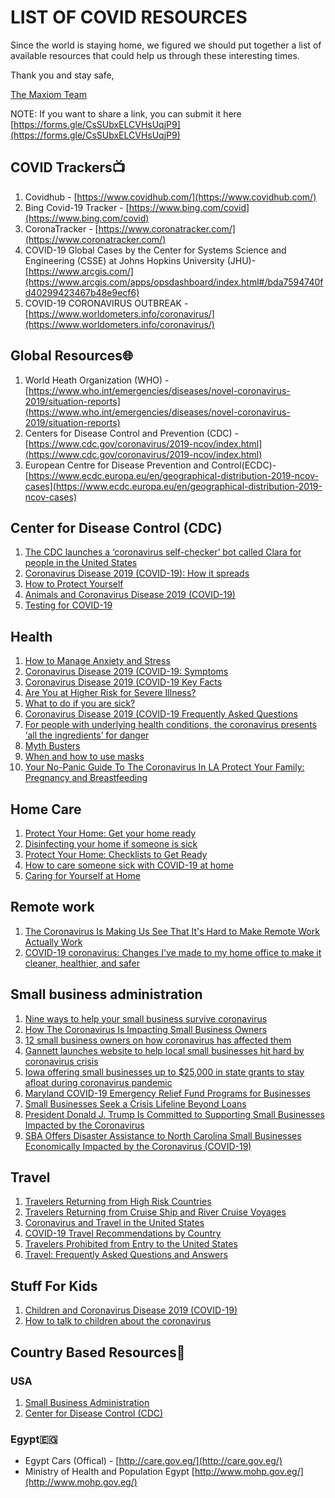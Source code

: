 
# LIST OF COVID RESOURCES
Since the world is staying home, we figured we should put together a list of available resources that could help us through these interesting times.

Thank you and stay safe,

[The Maxiom Team](http://www.maxiomtech.com)

NOTE: If you want to share a link, you can submit it here [https://forms.gle/CsSUbxELCVHsUqjP9](https://forms.gle/CsSUbxELCVHsUqjP9)

## COVID Trackers📺
1. Covidhub - [https://www.covidhub.com/](https://www.covidhub.com/)
2. Bing Covid-19 Tracker - [https://www.bing.com/covid](https://www.bing.com/covid)
3. CoronaTracker - [https://www.coronatracker.com/](https://www.coronatracker.com/)
4. COVID-19 Global Cases by the Center for Systems Science and Engineering (CSSE) at Johns Hopkins University (JHU)- [https://www.arcgis.com/](https://www.arcgis.com/apps/opsdashboard/index.html#/bda7594740fd40299423467b48e9ecf6)
5. COVID-19 CORONAVIRUS OUTBREAK - [https://www.worldometers.info/coronavirus/](https://www.worldometers.info/coronavirus/)

## Global Resources🌐
1. World Heath Organization (WHO) - [https://www.who.int/emergencies/diseases/novel-coronavirus-2019/situation-reports](https://www.who.int/emergencies/diseases/novel-coronavirus-2019/situation-reports)
2. Centers for Disease Control and Prevention (CDC)  - [https://www.cdc.gov/coronavirus/2019-ncov/index.html](https://www.cdc.gov/coronavirus/2019-ncov/index.html)
3. European Centre for Disease Prevention and Control(ECDC)- [https://www.ecdc.europa.eu/en/geographical-distribution-2019-ncov-cases](https://www.ecdc.europa.eu/en/geographical-distribution-2019-ncov-cases)

## Center for Disease Control (CDC)
 

 1. [The CDC launches a ‘coronavirus self-checker’ bot called Clara for people in the United States](https://techcrunch.com/2020/03/23/the-cdc-launches-a-coronavirus-self-checker-bot-called-clara-for-people-in-the-united-states/)
 1. [Coronavirus Disease 2019 (COVID-19): How it spreads](https://www.cdc.gov/coronavirus/2019-ncov/prepare/transmission.html)
 2. [How to Protect Yourself](https://www.cdc.gov/coronavirus/2019-ncov/prepare/prevention.html)
 3. [Animals and Coronavirus Disease 2019 (COVID-19)](https://www.cdc.gov/coronavirus/2019-ncov/prepare/animals.html)
 4. [Testing for COVID-19](https://www.cdc.gov/coronavirus/2019-ncov/symptoms-testing/testing.html)
 
## Health
 
 1. [How to Manage Anxiety and Stress](https://www.cdc.gov/coronavirus/2019-ncov/prepare/managing-stress-anxiety.html)
 2. [Coronavirus Disease 2019 (COVID-19: Symptoms](https://www.cdc.gov/coronavirus/2019-ncov/symptoms-testing/symptoms.html)
 3. [Coronavirus Disease 2019 (COVID-19 Key Facts](https://www.cdc.gov/coronavirus/2019-ncov/symptoms-testing/share-facts.html)
 4. [Are You at Higher Risk for Severe Illness?](https://www.cdc.gov/coronavirus/2019-ncov/specific-groups/high-risk-complications.html)
 5. [What to do if you are sick?](https://www.cdc.gov/coronavirus/2019-ncov/if-you-are-sick/steps-when-sick.html)
 6. [Coronavirus Disease 2019 (COVID-19 Frequently Asked Questions](https://www.cdc.gov/coronavirus/2019-ncov/faq.html)
 7. [For people with underlying health conditions, the coronavirus presents ‘all the ingredients’ for danger](https://www.statnews.com/2020/03/23/for-people-with-some-health-conditions-and-suppressed-immune-systems-the-coronavirus-is-a-life-threatening-danger/)
 8. [Myth Busters](https://www.who.int/emergencies/diseases/novel-coronavirus-2019/advice-for-public/myth-busters)
 9. [When and how to use masks](https://www.who.int/emergencies/diseases/novel-coronavirus-2019/advice-for-public/when-and-how-to-use-masks)
 10. [Your No-Panic Guide To The Coronavirus In LA
 Protect Your Family: Pregnancy and Breastfeeding](https://laist.com/2020/03/23/coronavirus-covid-los-angeles-help.php) 

## Home Care
1. [Protect Your Home: Get your home ready](https://www.cdc.gov/coronavirus/2019-ncov/prepare/get-your-household-ready-for-COVID-19.html)
2. [Disinfecting your home if someone is sick](https://www.cdc.gov/coronavirus/2019-ncov/prepare/disinfecting-your-home.html)
3. [Protect Your Home: Checklists to Get Ready](https://www.cdc.gov/coronavirus/2019-ncov/prepare/checklist-household-ready.html)
4. [How to care someone sick with COVID-19 at home](https://www.cdc.gov/coronavirus/2019-ncov/if-you-are-sick/care-for-someone.html)
5. [Caring for Yourself at Home](https://www.cdc.gov/coronavirus/2019-ncov/if-you-are-sick/caring-for-yourself-at-home.html)

## Remote work
1. [The Coronavirus Is Making Us See That It's Hard to Make Remote Work Actually Work](https://time.com/5801882/coronavirus-spatial-remote-work/)
2. [COVID-19 coronavirus: Changes I've made to my home office to make it cleaner, healthier, and safer](https://www.zdnet.com/article/covid-19-coronavirus-changes-ive-made-to-my-home-office-to-make-it-cleaner-healthier-and-safer/)
## Small business administration
1. [Nine ways to help your small business survive coronavirus](https://www.inquirer.com/health/coronavirus/coronavirus-covid19-small-business-survival-tips-funding-20200323.html)
2. [How The Coronavirus Is Impacting Small Business Owners](https://www.forbes.com/sites/nextavenue/2020/03/23/how-the-coronavirus-is-impacting-small-business-owners/#2237b6e5473a)
3. [12 small business owners on how coronavirus has affected them](https://www.bostonglobe.com/2020/03/23/magazine/11-small-business-owners-how-coronavirus-has-affected-them/)
4. [Gannett launches website to help local small businesses hit hard by coronavirus crisis](https://www.usatoday.com/story/money/2020/03/23/coronavirus-gannett-website-help-small-businesses/2895481001/)
5. [Iowa offering small businesses up to $25,000 in state grants to stay afloat during coronavirus pandemic](https://www.desmoinesregister.com/story/news/health/2020/03/23/iowa-gov-kim-reynolds-hold-monday-news-conference-coronavirus-covid-19/2899234001/)
6. [Maryland COVID-19 Emergency Relief Fund Programs for Businesses](https://commerce.maryland.gov/fund/maryland-small-business-covid-19-emergency-relief-fund-programs)
7. [Small Businesses Seek a Crisis Lifeline Beyond Loans](https://www.nytimes.com/2020/03/23/business/coronavirus-small-business-loans.html)
8. [President Donald J. Trump Is Committed to Supporting Small Businesses Impacted by the Coronavirus](https://www.whitehouse.gov/briefings-statements/president-donald-j-trump-committed-supporting-small-businesses-impacted-coronavirus/)
9. [SBA Offers Disaster Assistance to North Carolina Small Businesses Economically Impacted by the Coronavirus (COVID-19)](https://yesweekly.com/sba-offers-disaster-assistance-to-north-carolina-small-businesses-economically-impacted-by-the-coronavirus-covid-19/)

##  Travel
1. [Travelers Returning from High Risk Countries](https://www.cdc.gov/coronavirus/2019-ncov/travelers/after-travel-precautions.html)
2. [Travelers Returning from Cruise Ship and River Cruise Voyages](https://www.cdc.gov/coronavirus/2019-ncov/travelers/returning-cruise-voyages.html)
3. [Coronavirus and Travel in the United States](https://www.cdc.gov/coronavirus/2019-ncov/travelers/travel-in-the-us.html)
4. [COVID-19 Travel Recommendations by Country](https://www.cdc.gov/coronavirus/2019-ncov/travelers/map-and-travel-notices.html)
5. [Travelers Prohibited from Entry to the United States](https://www.cdc.gov/coronavirus/2019-ncov/travelers/from-other-countries.html)
6. [Travel: Frequently Asked Questions and Answers](https://www.cdc.gov/coronavirus/2019-ncov/travelers/faqs.html)
## Stuff For Kids
1. [Children and Coronavirus Disease 2019 (COVID-19)](https://www.cdc.gov/coronavirus/2019-ncov/prepare/children.html)
2. [How to talk to children about the coronavirus](https://www.health.harvard.edu/blog/how-to-talk-to-children-about-the-coronavirus-2020030719111)



## Country Based Resources🎌
### USA
1. [Small Business Administration](https://www.sba.gov/)
1. [Center for Disease Control (CDC)](http://www.cdc.gov)

### Egypt🇪🇬
 - Egypt Cars (Offical) - [http://care.gov.eg/](http://care.gov.eg/)
 - Ministry of Health and Population Egypt [http://www.mohp.gov.eg/](http://www.mohp.gov.eg/)

 







